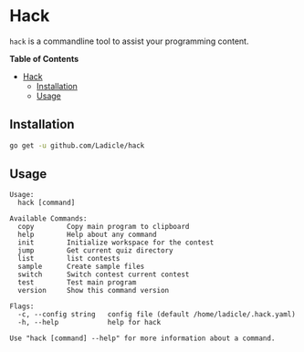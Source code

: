 # Hack

`hack` is a commandline tool to assist your programming content.

<!-- markdown-toc start - Don't edit this section. Run M-x markdown-toc-refresh-toc -->
**Table of Contents**

- [Hack](#hack)
    - [Installation](#installation)
    - [Usage](#usage)

<!-- markdown-toc end -->

## Installation

```bash
go get -u github.com/Ladicle/hack 
```

## Usage

```
Usage:
  hack [command]

Available Commands:
  copy        Copy main program to clipboard
  help        Help about any command
  init        Initialize workspace for the contest
  jump        Get current quiz directory
  list        list contests
  sample      Create sample files
  switch      Switch contest current contest
  test        Test main program
  version     Show this command version

Flags:
  -c, --config string   config file (default /home/ladicle/.hack.yaml)
  -h, --help            help for hack

Use "hack [command] --help" for more information about a command.
```
